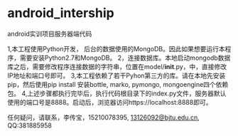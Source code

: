android_intership
=================

android实训项目服务器端代码

1,本工程使用Python开发， 后台的数据使用的MongoDB。因此如果想要运行本程序，需要安装Python2.7和MongoDB。
2，连接数据库。本地启动mongodb数据库之后，需要修改程序连接数据的字符串，位置在model/__init__.py，中，直接修改IP地址和端口号即可。
3,本工程依赖了若干Pyhon第三方的库。请在本地先安装pip，然后使用pip install 安装bottle, marko, pymongo, mongoengine四个依赖包。
4,上述步骤都执行完毕后，执行代码根目录下的index.py文件，服务器默认使用的端口号是8888。启动后，浏览器访问https://localhost:8888即可。

任何疑问，请联系，李传宝，15210078395, 13126092@bjtu.edu.cn, QQ:381885958
